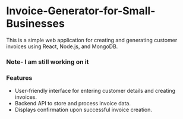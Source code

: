 # Invoice-Generator-for-Small-Businesses
This is a simple web application for creating and generating customer invoices using React, Node.js, and MongoDB.

### Note- I am still working on it

### Features
- User-friendly interface for entering customer details and creating invoices.
- Backend API to store and process invoice data.
- Displays confirmation upon successful invoice creation.
